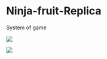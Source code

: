 # Ninja-fruit-Replica

System of game 

![](https://media.discordapp.net/attachments/476425347928424458/717257357981384704/Ninja-fruit-ReplicaUML.png?width=595&height=595)

![](https://media.discordapp.net/attachments/406062303897714709/714049625094619136/unknown.png)

